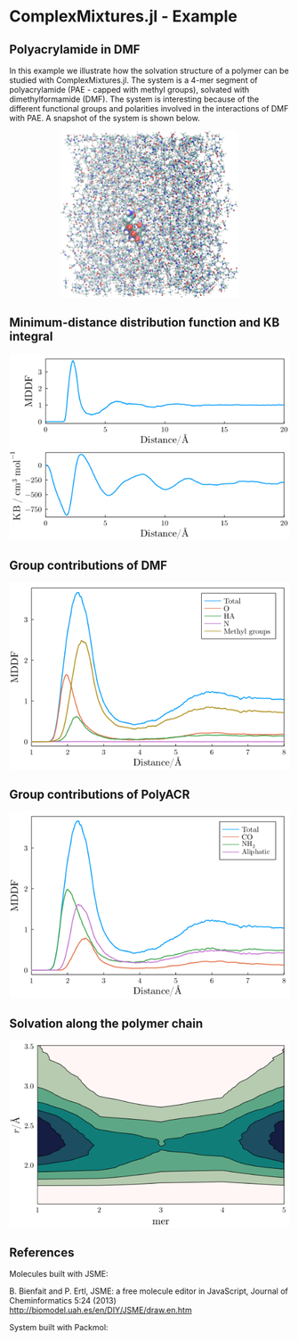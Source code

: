 # ComplexMixtures.jl - Example

## Polyacrylamide in DMF

In this example we illustrate how the solvation structure of a polymer can be studied with ComplexMixtures.jl. The system is a 4-mer segment of polyacrylamide (PAE - capped with methyl groups), solvated with dimethylformamide (DMF). The system is interesting because of the different functional groups and polarities involved in the interactions of DMF with PAE. A snapshot of the system is shown below. 

<center><img height=300px src="./system.png"></center>

## Minimum-distance distribution function and KB integral

![](./results/mddf_kb.png)

## Group contributions of DMF

![](./results/mddf_dmf_groups.png)

## Group contributions of PolyACR

![](./results/mddf_acr_groups.png)

## Solvation along the polymer chain

![](./results/map2D_acr.png)

## References

Molecules built with JSME:

B. Bienfait and P. Ertl, JSME: a free molecule editor in JavaScript, Journal of Cheminformatics 5:24 (2013)
http://biomodel.uah.es/en/DIY/JSME/draw.en.htm

System built with Packmol: 




